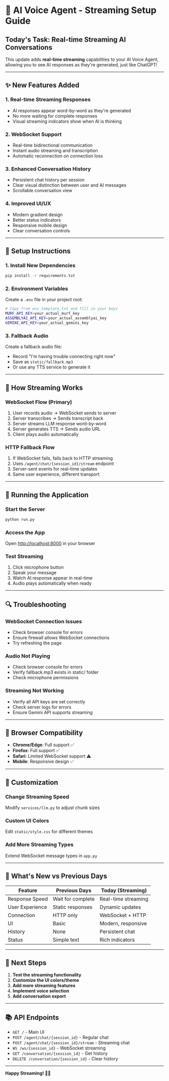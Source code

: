 # 🚀 AI Voice Agent - Streaming Setup Guide

## Today's Task: Real-time Streaming AI Conversations

This update adds **real-time streaming** capabilities to your AI Voice Agent, allowing you to see AI responses as they're generated, just like ChatGPT!

---

## ✨ New Features Added

### 1. **Real-time Streaming Responses**
- AI responses appear word-by-word as they're generated
- No more waiting for complete responses
- Visual streaming indicators show when AI is thinking

### 2. **WebSocket Support**
- Real-time bidirectional communication
- Instant audio streaming and transcription
- Automatic reconnection on connection loss

### 3. **Enhanced Conversation History**
- Persistent chat history per session
- Clear visual distinction between user and AI messages
- Scrollable conversation view

### 4. **Improved UI/UX**
- Modern gradient design
- Better status indicators
- Responsive mobile design
- Clear conversation controls

---

## 🔧 Setup Instructions

### 1. **Install New Dependencies**
```bash
pip install -r requirements.txt
```

### 2. **Environment Variables**
Create a `.env` file in your project root:
```bash
# Copy from env_template.txt and fill in your keys
MURF_API_KEY=your_actual_murf_key
ASSEMBLYAI_API_KEY=your_actual_assemblyai_key
GEMINI_API_KEY=your_actual_gemini_key
```

### 3. **Fallback Audio**
Create a fallback audio file:
- Record "I'm having trouble connecting right now" 
- Save as `static/fallback.mp3`
- Or use any TTS service to generate it

---

## 🎯 How Streaming Works

### **WebSocket Flow (Primary)**
1. User records audio → WebSocket sends to server
2. Server transcribes → Sends transcript back
3. Server streams LLM response word-by-word
4. Server generates TTS → Sends audio URL
5. Client plays audio automatically

### **HTTP Fallback Flow**
1. If WebSocket fails, falls back to HTTP streaming
2. Uses `/agent/chat/{session_id}/stream` endpoint
3. Server-sent events for real-time updates
4. Same user experience, different transport

---

## 🚀 Running the Application

### **Start the Server**
```bash
python run.py
```

### **Access the App**
Open [http://localhost:8000](http://localhost:8000) in your browser

### **Test Streaming**
1. Click microphone button
2. Speak your message
3. Watch AI response appear in real-time
4. Audio plays automatically when ready

---

## 🔍 Troubleshooting

### **WebSocket Connection Issues**
- Check browser console for errors
- Ensure firewall allows WebSocket connections
- Try refreshing the page

### **Audio Not Playing**
- Check browser console for errors
- Verify fallback.mp3 exists in static/ folder
- Check microphone permissions

### **Streaming Not Working**
- Verify all API keys are set correctly
- Check server logs for errors
- Ensure Gemini API supports streaming

---

## 📱 Browser Compatibility

- **Chrome/Edge**: Full support ✅
- **Firefox**: Full support ✅  
- **Safari**: Limited WebSocket support ⚠️
- **Mobile**: Responsive design ✅

---

## 🎨 Customization

### **Change Streaming Speed**
Modify `services/llm.py` to adjust chunk sizes

### **Custom UI Colors**
Edit `static/style.css` for different themes

### **Add More Streaming Types**
Extend WebSocket message types in `app.py`

---

## 🔄 What's New vs Previous Days

| Feature | Previous Days | Today (Streaming) |
|---------|---------------|-------------------|
| Response Speed | Wait for complete | Real-time streaming |
| User Experience | Static responses | Dynamic updates |
| Connection | HTTP only | WebSocket + HTTP |
| UI | Basic | Modern, responsive |
| History | None | Persistent chat |
| Status | Simple text | Rich indicators |

---

## 🎯 Next Steps

1. **Test the streaming functionality**
2. **Customize the UI colors/theme**
3. **Add more streaming features**
4. **Implement voice selection**
5. **Add conversation export**

---

## 📚 API Endpoints

- `GET /` - Main UI
- `POST /agent/chat/{session_id}` - Regular chat
- `POST /agent/chat/{session_id}/stream` - Streaming chat
- `WS /ws/{session_id}` - WebSocket streaming
- `GET /conversation/{session_id}` - Get history
- `DELETE /conversation/{session_id}` - Clear history

---

**Happy Streaming! 🎤✨**
